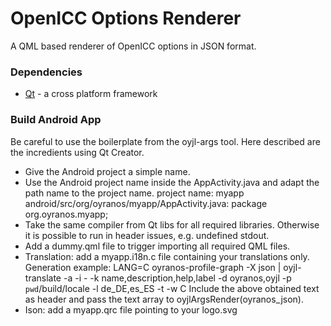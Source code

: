 # OpenICC Options Renderer

A QML based renderer of OpenICC options in JSON format.

### Dependencies
* [Qt](http://qt.io) - a cross platform framework

### Build Android App
Be careful to use the boilerplate from the oyjl-args tool.
Here described are the incredients using Qt Creator.
* Give the Android project a simple name.
* Use the Android project name inside the AppActivity.java and
  adapt the path name to the project name.
  project name: myapp
  android/src/org/oyranos/myapp/AppActivity.java: package org.oyranos.myapp;
* Take the same compiler from Qt libs for all required libraries.
  Otherwise it is possible to run in header issues, e.g.
  undefined stdout.
* Add a dummy.qml file to trigger importing all required
  QML files.
* Translation: add a myapp.i18n.c file containing your translations only.
  Generation example: LANG=C oyranos-profile-graph -X json | oyjl-translate -a -i - -k name,description,help,label -d oyranos,oyjl -p `pwd`/build/locale -l de_DE,es_ES -t -w C
  Include the above obtained text as header and pass the text array to
  oyjlArgsRender(oyranos_json).
* Ison: add a myapp.qrc file pointing to your logo.svg
